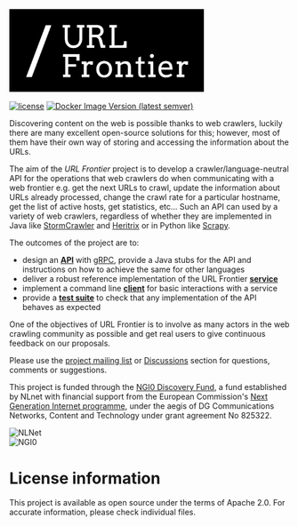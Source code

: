<img src="logo.svg" alt="URL Frontier" width="350"/>

[![license](https://img.shields.io/github/license/crawler-commons/url-frontier)](http://www.apache.org/licenses/LICENSE-2.0)
[![Docker Image Version (latest semver)](https://img.shields.io/docker/v/crawlercommons/url-frontier)](https://hub.docker.com/r/crawlercommons/url-frontier)

Discovering content on the web is possible thanks to web crawlers, luckily there are many excellent open-source solutions for this; however, most of them have their own way of storing and accessing the information about the URLs.

The aim of the *URL Frontier* project is to develop a crawler/language-neutral API for the operations that web crawlers do when communicating with a web frontier e.g. get the next URLs to crawl, update the information about  URLs already processed, change the crawl rate for a particular hostname, get the list of active hosts, get statistics, etc... Such an API can used by a variety of web crawlers, regardless of whether they are implemented in Java like [StormCrawler](http://stormcrawler.net) and [Heritrix](https://github.com/internetarchive/heritrix3) or in Python like [Scrapy](https://scrapy.org/).

The outcomes of the project are to:
- design an **[API](API/README.md)** with [gRPC](http://grpc.io), provide a Java stubs for the API and instructions on how to achieve the same for other languages
- deliver a robust reference implementation of the URL Frontier **[service](service/README.md)**
- implement a command line **[client](client/README.md)** for basic interactions with a service
- provide a **[test suite](tests/README.md)** to check that any implementation of the API behaves as expected

One of the objectives of URL Frontier is to involve as many actors in the web crawling community as possible and get real users to give continuous feedback on our proposals. 

Please use the [project mailing list](mailto:crawler-commons@googlegroups.com) or [Discussions](https://github.com/crawler-commons/url-frontier/discussions) section for questions, comments or suggestions. 

This project is funded through the [NGI0 Discovery Fund](https://nlnet.nl/discovery), a fund established by NLnet with financial support from the European Commission's [Next Generation Internet programme](https://ngi.eu/), under the aegis of DG Communications Networks, Content and Technology under grant agreement No 825322. 

![NLNet](https://nlnet.nl/image/logo_nlnet.svg)
<br>
<img src="https://nlnet.nl/image/logos/NGI0_tag.png" alt="NGI0" height="80"/>

# License information

This project is available as open source under the terms of Apache 2.0. For accurate information, please check individual files.
